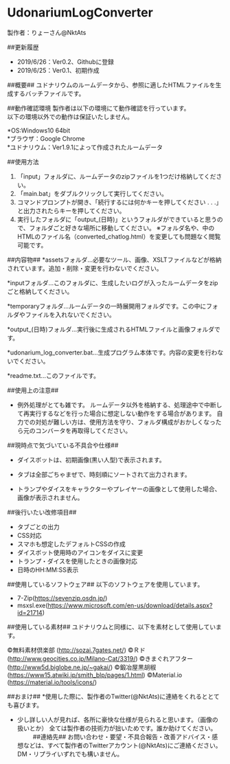 # UdonariumLogConverter

製作者：りょーさん@NktAts  

##更新履歴

* 2019/6/26：Ver0.2、Githubに登録  
* 2019/6/25：Ver0.1、初期作成  

##概要##
ユドナリウムのルームデータから、参照に適したHTMLファイルを生成するバッチファイルです。  

##動作確認環境
製作者は以下の環境にて動作確認を行っています。  
以下の環境以外での動作は保証いたしません。  

*OS:Windows10 64bit  
*ブラウザ：Google Chrome  
*ユドナリウム：Ver1.9.1によって作成されたルームデータ  

##使用方法
1. 「input」フォルダに、ルームデータのzipファイルを1つだけ格納してください。
2. 「main.bat」をダブルクリックして実行してください。
3. コマンドプロンプトが開き、「続行するには何かキーを押してください . . .」と出力されたらキーを押してください。
4. 実行したフォルダに「output_(日時)」というフォルダができていると思うので、フォルダごと好きな場所に移動してください。  ※フォルダ名や、中のHTMLのファイル名（converted_chatlog.html）を変更しても問題なく閲覧可能です。

##内容物##
*assetsフォルダ…必要なツール、画像、XSLTファイルなどが格納されています。追加・削除・変更を行わないでください。

*inputフォルダ…このフォルダに、生成したいログが入ったルームデータをzipごと格納してください。

*temporaryフォルダ…ルームデータの一時展開用フォルダです。この中にフォルダやファイルを入れないでください。

*output_(日時)フォルダ…実行後に生成されるHTMLファイルと画像フォルダです。

*udonarium_log_converter.bat…生成プログラム本体です。内容の変更を行わないでください。

*readme.txt…このファイルです。

##使用上の注意##
* 例外処理がとても雑です。  ルームデータ以外を格納する、処理途中で中断して再実行するなどを行った場合に想定しない動作をする場合があります。  自力での対処が難しい方は、使用方法を守り、フォルダ構成がおかしくなったら元のコンバータを再取得してください。

##現時点で気づいている不具合や仕様##
* ダイスボットは、初期画像(黒い人型)で表示されます。

* タブは全部ごちゃまぜで、時刻順にソートされて出力されます。

* トランプやダイスをキャラクターやプレイヤーの画像として使用した場合、画像が表示されません。

##後行いたい改修項目##
* タブごとの出力
* CSS対応
* スマホも想定したデフォルトCSSの作成
* ダイスボット使用時のアイコンをダイスに変更
* トランプ・ダイスを使用したときの画像対応
* 日時のHH:MM:SS表示

##使用しているソフトウェア##
以下のソフトウェアを使用しています。

* 7-Zip(https://sevenzip.osdn.jp/)
* msxsl.exe(https://www.microsoft.com/en-us/download/details.aspx?id=21714)

##使用している素材##
ユドナリウムと同様に、以下を素材として使用しています。

©無料素材倶楽部 (http://sozai.7gates.net/)
©Ｒド (http://www.geocities.co.jp/Milano-Cat/3319/)
©きまぐれアフター (http://www5d.biglobe.ne.jp/~gakai/)
©鍛冶屋黒胡椒 (https://www15.atwiki.jp/smith_blp/pages/1.html)
©Material.io (https://material.io/tools/icons/)


##おまけ##
*使用した際に、製作者のTwitter(@NktAts)に連絡をくれるととても喜びます。

* 少し詳しい人が見れば、各所に豪快な仕様が見られると思います。（画像の扱いとか）  全ては製作者の技術力が拙いためです。誰か助けてください。
　
　
##連絡先##
お問い合わせ・要望・不具合報告・改善アドバイス・感想などは、すべて製作者のTwitterアカウント(@NktAts)にご連絡ください。
DM・リプライいずれでも構いません。
